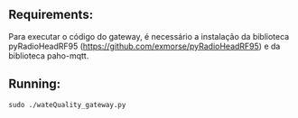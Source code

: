Requirements:
---------

Para executar o código do gateway, é necessário a instalação da biblioteca pyRadioHeadRF95 (https://github.com/exmorse/pyRadioHeadRF95) e da biblioteca paho-mqtt.

Running:
----------

	sudo ./wateQuality_gateway.py
